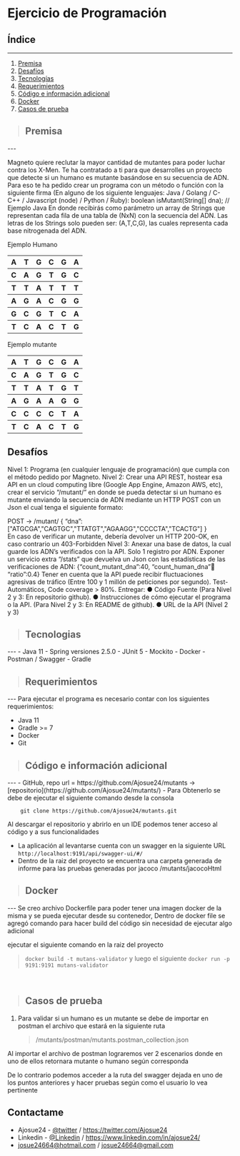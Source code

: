 # **Ejercicio de Programación**

## **Índice**
---

1. [Premisa](#id1)
2. [Desafíos](#id2)
3. [Tecnologías](#id3)
4. [Requerimientos](#id4)
5. [Código e información adicional](#id5)
6. [Docker](#id6)
7. [Casos de prueba](#id7)

> ## **Premisa**
<div id='id1' />
---

Magneto quiere reclutar la mayor cantidad de mutantes para poder luchar contra los X-Men. Te ha contratado a ti para que
desarrolles un proyecto que detecte si un humano es mutante basándose en su secuencia de ADN. Para eso te ha pedido
crear un programa con un método o función con la siguiente firma (En alguno de los siguiente lenguajes: Java / Golang /
C-C++ / Javascript (node) / Python / Ruby):
boolean isMutant(String[] dna); // Ejemplo Java En donde recibirás como parámetro un array de Strings que representan
cada fila de una tabla de (NxN) con la secuencia del ADN. Las letras de los Strings solo pueden ser: (A,T,C,G), las
cuales representa cada base nitrogenada del ADN.

Ejemplo Humano
<table>
    <tr>
        <th>A</th>
        <th>T</th>
        <th>G</th>
        <th>C</th>
        <th>G</th>
        <th>A</th>
    </tr>
    <tr>
        <th>C</th>
        <th>A</th>
        <th>G</th>
        <th>T</th>
        <th>G</th>
        <th>C</th>
    </tr>
    <tr>
        <th>T</th>
        <th>T</th>
        <th>A</th>
        <th>T</th>
        <th>T</th>
        <th>T</th>
    </tr>
    <tr>
        <th>A</th>
        <th>G</th>
        <th>A</th>
        <th>C</th>
        <th>G</th>
        <th>G</th>
    </tr>
    <tr>
        <th>G</th>
        <th>C</th>
        <th>G</th>
        <th>T</th>
        <th>C</th>
        <th>A</th>
    </tr>
    <tr>
        <th>T</th>
        <th>C</th>
        <th>A</th>
        <th>C</th>
        <th>T</th>
        <th>G</th>
    </tr>
</table>
Ejemplo mutante
<table>
<tr>
    <th>A</th>
    <th>T</th>
    <th>G</th>
    <th>C</th>
    <th>G</th>
    <th>A</th>
</tr>
<tr>
    <th>C</th>
    <th>A</th>
    <th>G</th>
    <th>T</th>
    <th>G</th>
    <th>C</th>
</tr>
<tr>
    <th>T</th>
    <th>T</th>
    <th>A</th>
    <th>T</th>
    <th>G</th>
    <th>T</th>
</tr>
<tr>
    <th>A</th>
    <th>G</th>
    <th>A</th>
    <th>A</th>
    <th>G</th>
    <th>G</th>
</tr>
<tr>
    <th>C</th>
    <th>C</th>
    <th>C</th>
    <th>C</th>
    <th>T</th>
    <th>A</th>
</tr>
<tr>
    <th>T</th>
    <th>C</th>
    <th>A</th>
    <th>C</th>
    <th>T</th>
    <th>G</th>
</tr>
</table>



**Desafíos**
---
<div id='id2' />

Nivel 1:
Programa (en cualquier lenguaje de programación) que cumpla con el método pedido por
Magneto.
Nivel 2:
Crear una API REST, hostear esa API en un cloud computing libre (Google App Engine,
Amazon AWS, etc), crear el servicio “/mutant/” en donde se pueda detectar si un humano es
mutante enviando la secuencia de ADN mediante un HTTP POST con un Json el cual tenga el
siguiente formato:

POST → /mutant/
{
“dna”:["ATGCGA","CAGTGC","TTATGT","AGAAGG","CCCCTA","TCACTG"]
}
<br>En caso de verificar un mutante, debería devolver un HTTP 200-OK, en caso contrario un
403-Forbidden
Nivel 3:
Anexar una base de datos, la cual guarde los ADN’s verificados con la API.
Solo 1 registro por ADN.
Exponer un servicio extra “/stats” que devuelva un Json con las estadísticas de las
verificaciones de ADN: {“count_mutant_dna”:40, “count_human_dna”:100: “ratio”:0.4}
Tener en cuenta que la API puede recibir fluctuaciones agresivas de tráfico (Entre 100 y 1
millón de peticiones por segundo).
Test-Automáticos, Code coverage > 80%.
Entregar:
● Código Fuente (Para Nivel 2 y 3: En repositorio github).
● Instrucciones de cómo ejecutar el programa o la API. (Para Nivel 2 y 3: En README de
github).
● URL de la API (Nivel 2 y 3)

> ## **Tecnologias**
<div id='id3' />
---
- Java 11
- Spring versiones 2.5.0
- JUnit 5
- Mockito
- Docker
- Postman / Swagger
- Gradle

> ## **Requerimientos**
<div id='id4' />
---
Para ejecutar el programa es necesario contar con los siguientes requerimientos:

- Java 11
- Gradle >= 7
- Docker
- Git

> ## **Código e información adicional**
<div id='id5' />
---
- GitHub, repo url = https://github.com/Ajosue24/mutants -> [repositorio](https://github.com/Ajosue24/mutants/)
- Para Obtenerlo se debe de ejecutar el siguiente comando desde la consola

        git clone https://github.com/Ajosue24/mutants.git

   Al descargar el repositorio y abrirlo en un IDE podemos tener acceso al código y a sus funcionalidades
- La aplicación al levantarse cuenta con un swagger en la siguiente
  URL `http://localhost:9191/api/swagger-ui/#/`
- Dentro de la raiz del proyecto se encuentra una carpeta generada de informe para las pruebas generadas por jacoco
  /mutants/jacocoHtml
  


> ## **Docker**
<div id='id6' />
---
Se creo archivo Dockerfile para poder tener una imagen docker de la misma y se pueda ejecutar desde su contenedor, 
 Dentro de docker file se agregó comando para hacer build del código sin necesidad de ejecutar algo adicional

ejecutar el siguiente comando en la raiz del proyecto
> `docker build -t mutans-validator`
y luego el siguiente
> `docker run -p 9191:9191 mutans-validator`

<br>


> ## **Casos de prueba**
<div id='id7' />

1. Para validar si un humano es un mutante se debe de importar en postman el archivo que estará en la siguiente ruta
   > /mutants/postman/mutants.postman_collection.json
   
Al importar el archivo de postman lograremos ver 2 escenarios donde en uno de ellos retornara mutante o humano según corresponda

De lo contrario podemos acceder a la ruta del swagger dejada en uno de los puntos anteriores y hacer pruebas según como el usuario lo vea pertinente

<!-- CONTACT -->
## Contactame

- Ajosue24 - [@twitter](https://twitter.com/Ajosue24) /  https://twitter.com/Ajosue24
- Linkedin - [@Linkedin](https://www.linkedin.com/in/ajosue24/) / https://www.linkedin.com/in/ajosue24/
  <br>
- josue24664@hotmail.com / josue24664@gmail.com 
